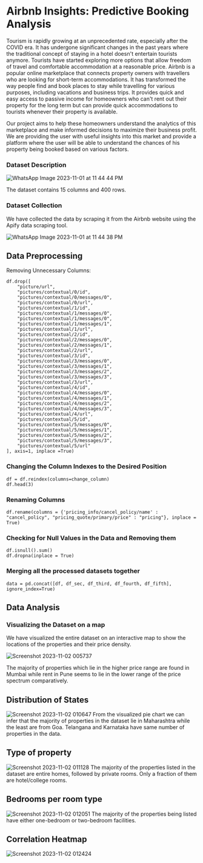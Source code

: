 # Airbnb Insights: Predictive Booking Analysis  
Tourism is rapidly growing at an unprecedented rate, especially after the COVID era. It has undergone significant changes in the past years where the traditional concept of staying in a hotel doesn't entertain tourists anymore. Tourists have started exploring more options that allow freedom of travel and comfortable accommodation at a reasonable price. Airbnb is a popular online marketplace that connects property owners with travellers who are looking for short-term accommodations. It has transformed the way people find and book places to stay while travelling for various purposes, including vacations and business trips. It provides quick and easy access to passive income for homeowners who can't rent out their property for the long term but can provide quick accommodations to tourists whenever their property is available. 

Our project aims to help these homeowners understand the analytics of this marketplace and make informed decisions to maximize their business profit. We are providing the user with useful insights into this market and provide a platform where the user will be able to understand the chances of his property being booked based on various factors.

### Dataset Description

![WhatsApp Image 2023-11-01 at 11 44 44 PM](https://github.com/Shriram-Vatturkar/airbnb-Price-Prediction/assets/140342007/3202122f-a8d3-4823-8d41-ba3492d918fa)


The dataset contains 15 columns and 400 rows.

### Dataset Collection ###
We have collected the data by scraping it from the Airbnb website using the Apify data scraping tool.

![WhatsApp Image 2023-11-01 at 11 44 38 PM](https://github.com/Shriram-Vatturkar/airbnb-Price-Prediction/assets/140342007/d5cb2b57-c980-42af-b4ac-6fedb1be60dd)

## Data Preprocessing 

Removing Unnecessary Columns: 
```
df.drop([
    "picture/url",
    "pictures/contextual/0/id",
    "pictures/contextual/0/messages/0",
    "pictures/contextual/0/url",
    "pictures/contextual/1/id",
    "pictures/contextual/1/messages/0",
    "pictures/contextual/1/messages/0",
    "pictures/contextual/1/messages/1",
    "pictures/contextual/1/url",
    "pictures/contextual/2/id",
    "pictures/contextual/2/messages/0",
    "pictures/contextual/2/messages/1",
    "pictures/contextual/2/url",
    "pictures/contextual/3/id",
    "pictures/contextual/3/messages/0",
    "pictures/contextual/3/messages/1",
    "pictures/contextual/3/messages/2",
    "pictures/contextual/3/messages/3",
    "pictures/contextual/3/url",
    "pictures/contextual/4/id",
    "pictures/contextual/4/messages/0",
    "pictures/contextual/4/messages/1",
    "pictures/contextual/4/messages/2",
    "pictures/contextual/4/messages/3",
    "pictures/contextual/4/url",
    "pictures/contextual/5/id",
    "pictures/contextual/5/messages/0",
    "pictures/contextual/5/messages/1",
    "pictures/contextual/5/messages/2",
    "pictures/contextual/5/messages/3",
    "pictures/contextual/5/url"
], axis=1, inplace =True)

```

### Changing the Column Indexes to the Desired Position
```
df = df.reindex(columns=change_column)
df.head(3)
```

### Renaming Columns
```
df.rename(columns = {'pricing_info/cancel_policy/name' : "cancel_policy", "pricing_quote/primary/price" : "pricing"}, inplace = True)
```
### Checking for Null Values in the Data and Removing them
```
df.isnull().sum()
df.dropna(inplace = True)
```
### Merging all the processed datasets together
```
data = pd.concat([df, df_sec, df_third, df_fourth, df_fifth], ignore_index=True)
```

## Data Analysis

### Visualizing the Dataset on a map 

We have visualized the entire dataset on an interactive map to show the locations of the properties and their price density.

![Screenshot 2023-11-02 005737](https://github.com/Shriram-Vatturkar/airbnb-Price-Prediction/assets/140342007/50838cb3-a2cc-427d-9ba5-c5073eae12bc)

The majority of properties which lie in the higher price range are found in Mumbai while rent in Pune seems to lie in the lower range of the price spectrum comparatively.

## Distribution of States
![Screenshot 2023-11-02 010647](https://github.com/Shriram-Vatturkar/airbnb-Price-Prediction/assets/140342007/eefd55f0-85f9-4240-ba5d-1c9be45bd700)
From the visualized pie chart we can infer that the majority of properties in the dataset lie in Maharashtra while the least are from Goa.
Telangana and Karnataka have same number of properties in the data.

## Type of property
![Screenshot 2023-11-02 011128](https://github.com/Shriram-Vatturkar/airbnb-Price-Prediction/assets/140342007/e8304edc-bfc2-43fd-abe9-9fa9db8cc4d2)
The majority of the properties listed in the dataset are entire homes, followed by private rooms. Only a fraction of them are hotel/college rooms.

## Bedrooms per room type
![Screenshot 2023-11-02 012051](https://github.com/Shriram-Vatturkar/airbnb-Price-Prediction/assets/140342007/a4c4641e-8039-4bf6-8126-58b131c93497)
The majority of the properties being listed have either one-bedroom or two-bedroom facilities. 

## Correlation Heatmap
![Screenshot 2023-11-02 012424](https://github.com/Shriram-Vatturkar/airbnb-Price-Prediction/assets/140342007/6fe9d32e-7a88-472b-82fb-c957608cea6d)

